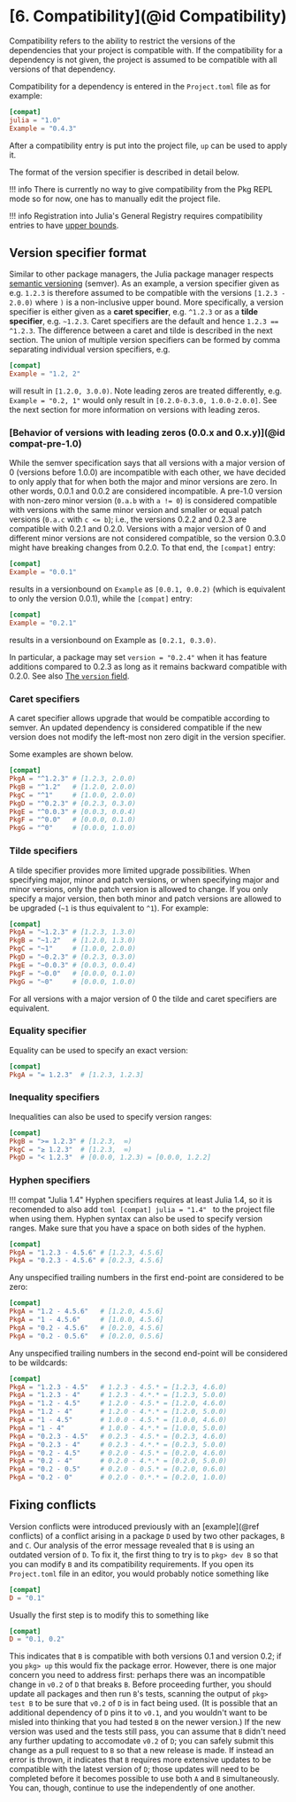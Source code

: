# [**6.** Compatibility](@id Compatibility)

Compatibility refers to the ability to restrict the versions of the dependencies that your project is compatible with.
If the compatibility for a dependency is not given, the project is assumed to be compatible with all versions of that dependency.

Compatibility for a dependency is entered in the `Project.toml` file as for example:

```toml
[compat]
julia = "1.0"
Example = "0.4.3"
```

After a compatibility entry is put into the project file, `up` can be used to apply it.

The format of the version specifier is described in detail below.

!!! info
    There is currently no way to give compatibility from the Pkg REPL mode so for now, one has to manually edit the project file.

!!! info
    Registration into Julia's General Registry requires compatibility entries to have [upper bounds](https://github.com/JuliaRegistries/RegistryCI.jl#automatic-merging-guidelines).

## Version specifier format

Similar to other package managers, the Julia package manager respects [semantic versioning](https://semver.org/) (semver).
As an example, a version specifier given as e.g. `1.2.3` is therefore assumed to be compatible with the versions `[1.2.3 - 2.0.0)` where `)` is a non-inclusive upper bound.
More specifically, a version specifier is either given as a **caret specifier**, e.g. `^1.2.3`  or as a **tilde specifier**, e.g. `~1.2.3`.
Caret specifiers are the default and hence `1.2.3 == ^1.2.3`. The difference between a caret and tilde is described in the next section.
The union of multiple version specifiers can be formed by comma separating individual version specifiers, e.g.
```toml
[compat]
Example = "1.2, 2"
```
will result in `[1.2.0, 3.0.0)`.  Note leading zeros are treated differently, e.g. `Example = "0.2, 1"` would only result in `[0.2.0-0.3.0, 1.0.0-2.0.0]`. See the next section for more information on versions with leading zeros.

### [Behavior of versions with leading zeros (0.0.x and 0.x.y)](@id compat-pre-1.0)

While the semver specification says that all versions with a major version of 0 (versions before 1.0.0) are incompatible
with each other, we have decided to only apply that for when both the major and minor versions are zero. In other words,
0.0.1 and 0.0.2 are considered incompatible. A pre-1.0 version with non-zero minor version (`0.a.b` with `a != 0`) is
considered compatible with versions with the same minor version and smaller or equal patch versions (`0.a.c` with `c <= b`);
i.e., the versions 0.2.2 and 0.2.3 are compatible with 0.2.1 and 0.2.0. Versions with a major version of 0 and different
minor versions are not considered compatible, so the version 0.3.0 might have breaking changes from 0.2.0. To that end, the
`[compat]` entry:

```toml
[compat]
Example = "0.0.1"
```

results in a versionbound on `Example` as `[0.0.1, 0.0.2)` (which is equivalent to only the version 0.0.1), while the
`[compat]` entry:

```toml
[compat]
Example = "0.2.1"
```

results in a versionbound on Example as `[0.2.1, 0.3.0)`.

In particular, a package may set `version = "0.2.4"` when it has feature additions compared to 0.2.3 as long as it
remains backward compatible with 0.2.0.  See also [The `version` field](@ref).

### Caret specifiers

A caret specifier allows upgrade that would be compatible according to semver.
An updated dependency is considered compatible if the new version does not modify the left-most non zero digit in the version specifier.

Some examples are shown below.

```toml
[compat]
PkgA = "^1.2.3" # [1.2.3, 2.0.0)
PkgB = "^1.2"   # [1.2.0, 2.0.0)
PkgC = "^1"     # [1.0.0, 2.0.0)
PkgD = "^0.2.3" # [0.2.3, 0.3.0)
PkgE = "^0.0.3" # [0.0.3, 0.0.4)
PkgF = "^0.0"   # [0.0.0, 0.1.0)
PkgG = "^0"     # [0.0.0, 1.0.0)
```

### Tilde specifiers

A tilde specifier provides more limited upgrade possibilities. When specifying major, minor
and patch versions, or when specifying major and minor versions, only the patch version is
allowed to change. If you only specify a major version, then both minor and patch versions
are allowed to be upgraded (`~1` is thus equivalent to `^1`).
For example:

```toml
[compat]
PkgA = "~1.2.3" # [1.2.3, 1.3.0)
PkgB = "~1.2"   # [1.2.0, 1.3.0)
PkgC = "~1"     # [1.0.0, 2.0.0)
PkgD = "~0.2.3" # [0.2.3, 0.3.0)
PkgE = "~0.0.3" # [0.0.3, 0.0.4)
PkgF = "~0.0"   # [0.0.0, 0.1.0)
PkgG = "~0"     # [0.0.0, 1.0.0)
```

For all versions with a major version of 0 the tilde and caret specifiers are equivalent.

### Equality specifier

Equality can be used to specify an exact version:

```toml
[compat]
PkgA = "= 1.2.3"  # [1.2.3, 1.2.3]
```

### Inequality specifiers

Inequalities can also be used to specify version ranges:

```toml
[compat]
PkgB = ">= 1.2.3" # [1.2.3,  ∞)
PkgC = "≥ 1.2.3"  # [1.2.3,  ∞)
PkgD = "< 1.2.3"  # [0.0.0, 1.2.3) = [0.0.0, 1.2.2]
```

### Hyphen specifiers

!!! compat "Julia 1.4"
    Hyphen specifiers requires at least Julia 1.4, so it is recomended to also add
    ```toml
    [compat]
    julia = "1.4"
    ```
    to the project file when using them.
Hyphen syntax can also be used to specify version ranges. Make sure that you have a space on both sides of the hyphen.

```toml
[compat]
PkgA = "1.2.3 - 4.5.6" # [1.2.3, 4.5.6]
PkgA = "0.2.3 - 4.5.6" # [0.2.3, 4.5.6]
```

Any unspecified trailing numbers in the first end-point are considered to be zero:

```toml
[compat]
PkgA = "1.2 - 4.5.6"   # [1.2.0, 4.5.6]
PkgA = "1 - 4.5.6"     # [1.0.0, 4.5.6]
PkgA = "0.2 - 4.5.6"   # [0.2.0, 4.5.6]
PkgA = "0.2 - 0.5.6"   # [0.2.0, 0.5.6]
```

Any unspecified trailing numbers in the second end-point will be considered to be wildcards:

```toml
[compat]
PkgA = "1.2.3 - 4.5"   # 1.2.3 - 4.5.* = [1.2.3, 4.6.0)
PkgA = "1.2.3 - 4"     # 1.2.3 - 4.*.* = [1.2.3, 5.0.0)
PkgA = "1.2 - 4.5"     # 1.2.0 - 4.5.* = [1.2.0, 4.6.0)
PkgA = "1.2 - 4"       # 1.2.0 - 4.*.* = [1.2.0, 5.0.0)
PkgA = "1 - 4.5"       # 1.0.0 - 4.5.* = [1.0.0, 4.6.0)
PkgA = "1 - 4"         # 1.0.0 - 4.*.* = [1.0.0, 5.0.0)
PkgA = "0.2.3 - 4.5"   # 0.2.3 - 4.5.* = [0.2.3, 4.6.0)
PkgA = "0.2.3 - 4"     # 0.2.3 - 4.*.* = [0.2.3, 5.0.0)
PkgA = "0.2 - 4.5"     # 0.2.0 - 4.5.* = [0.2.0, 4.6.0)
PkgA = "0.2 - 4"       # 0.2.0 - 4.*.* = [0.2.0, 5.0.0)
PkgA = "0.2 - 0.5"     # 0.2.0 - 0.5.* = [0.2.0, 0.6.0)
PkgA = "0.2 - 0"       # 0.2.0 - 0.*.* = [0.2.0, 1.0.0)
```

## Fixing conflicts

Version conflicts were introduced previously with an [example](@ref conflicts)
of a conflict arising in a package `D` used by two other packages, `B` and `C`.
Our analysis of the error message revealed that `B` is using an outdated
version of `D`.
To fix it, the first thing to try is to `pkg> dev B` so that
you can modify `B` and its compatibility requirements.
If you open its `Project.toml` file in an editor, you would probably notice something like

```toml
[compat]
D = "0.1"
```

Usually the first step is to modify this to something like
```toml
[compat]
D = "0.1, 0.2"
```

This indicates that `B` is compatible with both versions 0.1 and version 0.2; if you `pkg> up`
this would fix the package error.
However, there is one major concern you need to address first: perhaps there was an incompatible change
in `v0.2` of `D` that breaks `B`.
Before proceeding further, you should update all packages and then run `B`'s tests, scanning the
output of `pkg> test B` to be sure that `v0.2` of `D` is in fact being used.
(It is possible that an additional dependency of `D` pins it to `v0.1`, and you wouldn't want to be misled into thinking that you had tested `B` on the newer version.)
If the new version was used and the tests still pass,
you can assume that `B` didn't need any further updating to accomodate `v0.2` of `D`;
you can safely submit this change as a pull request to `B` so that a new release is made.
If instead an error is thrown, it indicates that `B` requires more extensive updates to be
compatible with the latest version of `D`; those updates will need to be completed before
it becomes possible to use both `A` and `B` simultaneously.
You can, though, continue to use the independently of one another.
